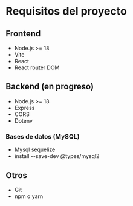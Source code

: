 
# Requisitos del proyecto

## Frontend
- Node.js >= 18
- Vite
- React
- React router DOM

## Backend (en progreso)
- Node.js >= 18
- Express
- CORS
- Dotenv

### Bases de datos (MySQL)
- Mysql sequelize
- install --save-dev @types/mysql2

## Otros
- Git
- npm o yarn

